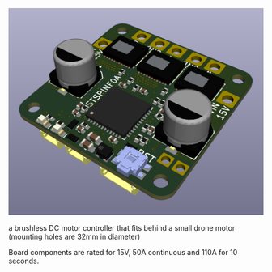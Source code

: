 ![3dview](3dview.png)

a brushless DC motor controller that fits behind a small drone motor (mounting holes are 32mm in diameter)

Board components are rated for 15V, 50A continuous and 110A for 10 seconds.  